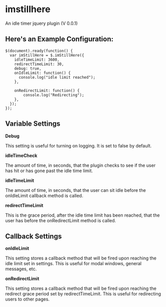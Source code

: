 # imstillhere
An idle timer jquery plugin (V 0.0.1)

## Here's an Example Configuration:

```
$(document).ready(function() {
  var imStillHere = $.imStillHere({
    idleTimeLimit: 3600,
    redirectTimeLimit: 30,
    debug: true,
    onIdleLimit: function() {
      console.log("idle limit reached");
    },

    onRedirectLimit: function() {
    	console.log("Redirecting");
    },
  });
});
```

## Variable Settings

**Debug**

This setting is useful for turning on logging. It is set to false by default.

**idleTimeCheck**

The amount of time, in seconds, that the plugin checks to see if the user has
hit or has gone past the idle time limit.

**idleTimeLimit**

The amount of time, in seconds, that the user can sit idle
before the onIdleLimit callback method is called.

**redirectTimeLimit**

This is the grace period, after the idle time limit has been reached, that the
user has before the onRedirectLimit method is called.

## Callback Settings

**onIdleLimit**

This setting stores a callback method that will be fired upon reaching the idle
limit set in settings. This is useful for modal windows, general messages, etc.

**onRedirectLimit**

This setting stores a callback method that will be fired upon reaching the
redirect grace period set by redirectTimeLimit. This is useful for redirecting
users to other pages.
